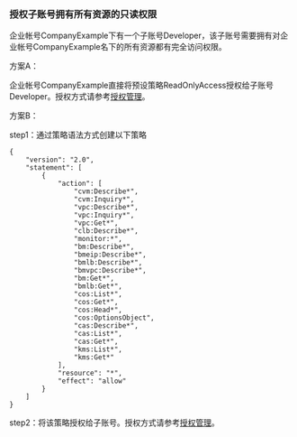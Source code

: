 ### 授权子账号拥有所有资源的只读权限

企业帐号CompanyExample下有一个子账号Developer，该子账号需要拥有对企业帐号CompanyExample名下的所有资源都有完全访问权限。

方案A：

企业帐号CompanyExample直接将预设策略ReadOnlyAccess授权给子账号Developer。授权方式请参考[授权管理](https://intl.cloud.tencent.com/document/product/598/10602)。

方案B：

step1：通过策略语法方式创建以下策略
```
{
    "version": "2.0",
    "statement": [
        {
            "action": [
                "cvm:Describe*",
                "cvm:Inquiry*",
                "vpc:Describe*",
                "vpc:Inquiry*",
                "vpc:Get*",
                "clb:Describe*",
                "monitor:*",  
                "bm:Describe*",
                "bmeip:Describe*",
                "bmlb:Describe*",
                "bmvpc:Describe*",
                "bm:Get*",
                "bmlb:Get*",
                "cos:List*",
                "cos:Get*",
                "cos:Head*",
                "cos:OptionsObject",
                "cas:Describe*",
                "cas:List*",
                "cas:Get*",
                "kms:List*",
                "kms:Get*"                
            ],
            "resource": "*",
            "effect": "allow"
        }
    ]
}
```
step2：将该策略授权给子账号。授权方式请参考[授权管理](https://intl.cloud.tencent.com/document/product/598/10602)。

